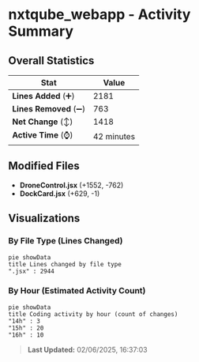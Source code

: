 # nxtqube_webapp - Activity Summary 

## Overall Statistics

| Stat                   | Value                                                             |
| ---------------------- | ----------------------------------------------------------------- |
| **Lines Added** (➕)   | 2181                                          |
| **Lines Removed** (➖) | 763                                        |
| **Net Change** (↕)    | 1418                |
| **Active Time** (⌚)   | 42 minutes |


## Modified Files
- **DroneControl.jsx** (+1552, -762)
- **DockCard.jsx** (+629, -1)

## Visualizations

### By File Type (Lines Changed)

```mermaid
pie showData
title Lines changed by file type
".jsx" : 2944
```

### By Hour (Estimated Activity Count)

```mermaid
pie showData
title Coding activity by hour (count of changes)
"14h" : 3
"15h" : 20
"16h" : 10
```


> **Last Updated:** 02/06/2025, 16:37:03